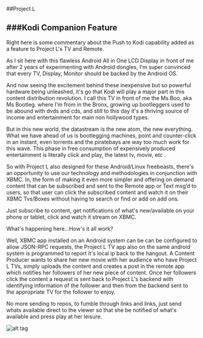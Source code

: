 ##Project L

###Kodi Companion Feature
-----------

Right here is some commentary about the Push to Kodi capability added as a feature to Project L's TV and Remote.

As I sit here with this flawless Android All in One LCD Display in front of me after 2 years of experimenting with
Android dongles, I'm super convinced that every TV, Display, Monitor should be backed by the Android OS.

And now seeing the excitement behind these inexpensive but so powerful hardware being unleashed, it's go that Kodi
will play a major part in this content distribution revolution. I call this TV in front of me the Ms.Boo, aka Ms Bootleg.
where I'm from in the Bronx, growing up bootleggers used to be abound with dvds and cds, and still to this day it's a
thriving source of income and entertainment for main non hollywood types. 

But in this new world, the datastream is the new atom, the new everything. What we have ahead of us is bootlegging
machines,  point and counter-click in an instant, even torrents and the piratebays are way too much work for this wave.
This phase in free consumption of expensively produced entertainment is literally click and play, the latest tv, movie,
etc .

So with Project L also designed for these Android/Linux freebeasts, there's an opportunity to use our technology and
methodologies in conjunction with XBMC. In, the form of making it even more simpler and offering on demand content that
can be subscribed and sent to the Remote app or Text msg’d to users, so that user can click the subscribed content
and watch it on their XBMC Tvs/Boxes without having to search or find or add on add ons.

Just subscribe to content, get notifications of what's new/available on your phone or tablet, click and watch it stream
on XBMC.

What's happening here...How's it all work?

Well, XBMC app installed on an Android system can be can be configured to allow JSON-RPC requests, the Project L TV 
app also on the same android system is programmed to report it's local ip back to the hangout. A Content Producer
wants to share her new movie with her audience who have Project L TVs, simply uploads the content and creates a post
in the remote app which notifies her followers of her new piece of content. Once her followers click the content a
request is sent back to Project L's backend with identifying information of the follower and then from the backend
sent to the appropriate TV for the follower to enjoy.

No more sending to repos, to fumble through links and links, just send whats available direct to the viewer so that she
be notified of what's available and press play at her leisure.

![alt tag](https://github.com/projectl/TV/blob/master/push2kodi.png)


